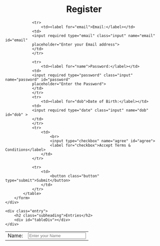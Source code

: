 
<html lang="en">
<head>
    <meta charset="UTF-8">
    <meta http-equiv="X-UA-Compatible" content="IE=edge">
    <meta name="viewport" content="width=device-width, initial-scale=1.0">
    <title>Register</title>
</head>
<body>
    <link rel="stylesheet" href="register.css">
    <script src="form.js" defer></script>
    <h1 align="center">Register</h1>
    <div class="box">
        <form class="form" id="form">
            <table>
                <tr>
                    <td><label for="name">Name:</label></td>
                <td>
                <input required type="text" class="input" name="name" id="name" 
                placeholder="Enter your Name">
                </td>
                </tr>

                <tr>
                    <td><label for="email">Email:</label></td>
                <td>
                <input required type="email" class="input" name="email" id="email" 
                placeholder="Enter your Email address">
                </td>
                </tr>

                <tr>
                    <td><label for="name">Password:</label></td>
                <td>
                <input required type="password" class="input" name="password" id="password" 
                placeholder="Enter the Password">
                </td>
                </tr>
                <tr>
                    <td><label for="dob">Date of Birth:</label></td>
                <td>
                <input required type="date" class="input" name="dob" id="dob" >
                </td>
                </tr>
                <tr>
                    <td>
                        <br>
                        <input type="checkbox" name="agree" id="agree">
                        <label for="checkbox">Accept Terms & Conditions</label>
                    </td>
                </tr>

                <tr>
                    <td>
                        <button class="button" type="submit">Submit</button>
                    </td>
                </tr>
            </table>
        </form>
    </div>

    <div class="entry">
        <h2 class="subheading">Entries</h2>
        <div id="tableDiv"></div>
    </div>
</body>
</html>

